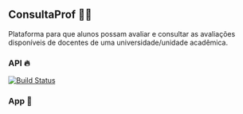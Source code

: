 ## ConsultaProf 👨‍🏫

Plataforma para que alunos possam avaliar e consultar as avaliações disponíveis de docentes de uma universidade/unidade acadêmica.


### API 🔥

[![Build Status](https://travis-ci.com/josecxsta/ConsultaProf.svg?branch=master)](https://travis-ci.com/josecxsta/ConsultaProf)

### App 📱